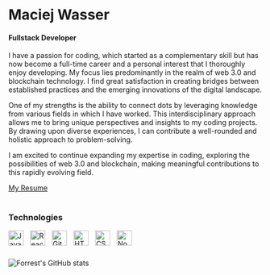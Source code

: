 <H1>Maciej Wasser</H1>
<H4>Fullstack Developer</H4>

<!-- Coding being a complementary skill became a full time career and an interest of mine that I love to develop in.
<br>Im mostly involved in web 3.0 and blockchain. Making briges beetween whats known and the new.
<br>Connecting dots using knowledge from different fields I worked in. -->

I have a passion for coding, which started as a complementary skill but has now become a full-time career and a personal interest that I thoroughly enjoy developing. 
My focus lies predominantly in the realm of web 3.0 and blockchain technology. I find great satisfaction in creating bridges between established practices and the emerging innovations of the digital landscape.

One of my strengths is the ability to connect dots by leveraging knowledge from various fields in which I have worked. This interdisciplinary approach allows me to bring unique perspectives and insights to my coding projects. By drawing upon diverse experiences, I can contribute a well-rounded and holistic approach to problem-solving.

I am excited to continue expanding my expertise in coding, exploring the possibilities of web 3.0 and blockchain, making meaningful contributions to this rapidly evolving field.


<a href="https://maurice972.github.io/My-responsive-resume/">My Resume</a>
#

### Technologies

<img align="left" alt="JavaScript" width="30px" style="padding-right:10px;" src="https://cdn.jsdelivr.net/gh/devicons/devicon/icons/javascript/javascript-plain.svg" />
<img align="left" alt="React" width="30px" style="padding-right:10px;" src="https://cdn.jsdelivr.net/gh/devicons/devicon/icons/react/react-original.svg" />
<img align="left" alt="Git" width="30px" style="padding-right:10px;" src="https://cdn.jsdelivr.net/gh/devicons/devicon/icons/git/git-original.svg" />
<img align="left" alt="HTML" width="30px" style="padding-right:10px;" src="https://cdn.jsdelivr.net/gh/devicons/devicon/icons/html5/html5-plain.svg" />
<img align="left" alt="CSS" width="30px" style="padding-right:10px;" src="https://cdn.jsdelivr.net/gh/devicons/devicon/icons/css3/css3-plain.svg" />
<img align="left" alt="NodeJS" width="30px" style="padding-right:10px;" src="https://cdn.jsdelivr.net/gh/devicons/devicon/icons/nodejs/nodejs-original.svg" />
<br>

#

![Forrest's GitHub stats](https://github-readme-stats.vercel.app/api?username=Maurice972&show_icons=true&theme=prussian)
<!--
**Maurice972/Maurice972** is a ✨ _special_ ✨ repository because its `README.md` (this file) appears on your GitHub profile.

Here are some ideas to get you started:

- 🔭 I’m currently working on ...
- 🌱 I’m currently learning ...
- 👯 I’m looking to collaborate on ...
- 🤔 I’m looking for help with ...
- 💬 Ask me about ...
- 📫 How to reach me: ...
- 😄 Pronouns: ...
- ⚡ Fun fact: ...
-->
